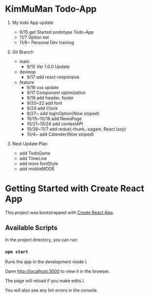 
KimMuMan Todo-App
===
1.  My todo App update

	- 9/15 get Started prototype Todo-App
	- 11/7 Option set
	- 11/8~ Personal Dev training

2. Git Branch

	- main
		- 9/15 Ver 1.0.0 Update
	- devleop
		- 9/17 add react-responsive
	- feature
		- 9/16 css update 
		- 9/17 Component optimization
		- 9/19 add header, footer
		- 9/20~22 add font
		- 9/24 add Clock
		- 9/27~ add loginOption(Now stoped)
		- 10/15~10/18 add NewsPage
		- 10/21~10/24 add contextAPI
		- 10/26~11/7 add redux(-thunk,-sagam, React.lazy)
		- 10/4~ add Calender(Now stoped)


3. Next Update Plan
	- add TodoGame
	- add TimeLine
	- add more fontStyle
	- add moblieMODE
	


 # Getting Started with Create React App

This project was bootstrapped with [Create React App](https://github.com/facebook/create-react-app).

  

## Available Scripts

In the project directory, you can run:

  

### `npm start`

  

Runs the app in the development mode.\

Open [http://localhost:3000](http://localhost:3000) to view it in the browser.

  

The page will reload if you make edits.\

You will also see any lint errors in the console.

